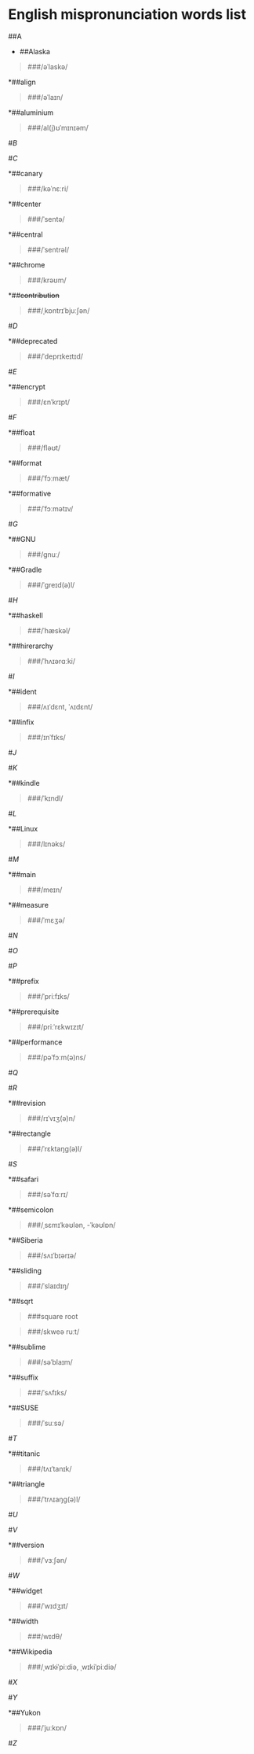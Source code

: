 English mispronunciation words list
===
##A

* ##Alaska
>###/əˈlaskə/

*##align

>###/əˈlaɪn/

*##aluminium

>###/al(j)ʊˈmɪnɪəm/

#*B*

#*C*

*##canary

>###/kəˈnɛːri/

*##center

>###/ˈsentə/

*##central

>###/ˈsentrəl/

*##chrome

>###/krəʊm/

*##~~contribution~~

>###/ˌkɒntrɪˈbjuːʃən/

#*D*

*##deprecated

>###/ˈdeprɪkeɪtɪd/

#*E*

*##encrypt

>###/ɛnˈkrɪpt/

#*F*

*##float

>###/fləʊt/

*##format

>###/ˈfɔːmæt/

*##formative

>###/ˈfɔːmətɪv/

#*G*

*##GNU

>###/ɡnuː/

*##Gradle

>###/ˈgreɪd(ə)l/

#*H*

*##haskell

>###/ˈhæskəl/

*##hirerarchy

>###/ˈhʌɪərɑːki/

#*I*

*##ident
> ###/ʌɪˈdɛnt, ˈʌɪdɛnt/

*##infix

>###/ɪnˈfɪks/

#*J*

#*K* 

*##kindle

>###/ˈkɪndl/

#*L*

*##Linux

>###/lɪnəks/

#*M*

*##main

>###/meɪn/

*##measure

>###/ˈmɛʒə/

#*N*

#*O*

#*P*

*##prefix

>###/ˈpriːfɪks/

*##prerequisite

>###/priːˈrɛkwɪzɪt/

*##performance

>###/pəˈfɔːm(ə)ns/

#*Q*

#*R*

*##revision

>###/rɪˈvɪʒ(ə)n/

*##rectangle

>###/ˈrɛktaŋg(ə)l/

#*S*

*##safari

>###/səˈfɑːrɪ/

*##semicolon

>###/ˌsɛmɪˈkəʊlən, -ˈkəʊlɒn/

*##Siberia

>###/sʌɪˈbɪərɪə/

*##sliding

>###/ˈslaɪdɪŋ/

*##sqrt

>###square root

>###/skweə ruːt/

*##sublime

>###/səˈblaɪm/

*##suffix

>###/ˈsʌfɪks/

*##SUSE

>###/ˈsuːsə/

#*T*

*##titanic

>###/tʌɪˈtanɪk/

*##triangle

>###/ˈtrʌɪaŋg(ə)l/

#*U*

#*V*

*##version

>###/ˈvɜːʃən/

#*W*

*##widget

>###/ˈwɪdʒɪt/

*##width

>###/wɪdθ/

*##Wikipedia

>###/ˌwɪkɨˈpiːdiə, ˌwɪkiˈpiːdiə/

#*X*

#*Y*

*##Yukon

>###/ˈjuːkɒn/

#*Z*